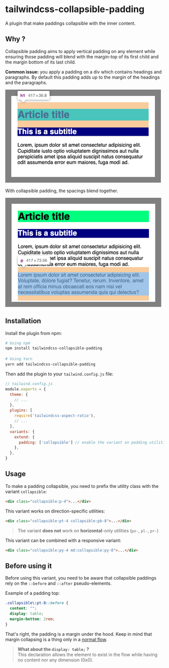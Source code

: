 # tailwindcss-collapsible-padding

A plugin that make paddings collapsible with the inner content.

## Why ?

Collapsible padding aims to apply vertical padding on any element while ensuring those padding will blend with the margin-top of its first child and the margin bottom of its last child.

**Common issue:** you apply a padding on a div which contains headings and paragraphs.
By default this padding adds up to the margin of the headings and the paragraphs.

![non-collapsible example](./images/non-collapsible.png)

With collapsible padding, the spacings blend together.

![collapsible example](./images/collapsible.png)

## Installation

Install the plugin from npm:

```sh
# Using npm
npm install tailwindcss-collapsible-padding

# Using Yarn
yarn add tailwindcss-collapsible-padding
```

Then add the plugin to your `tailwind.config.js` file:

```js
// tailwind.config.js
module.exports = {
  theme: {
    // ...
  },
  plugins: [
    require('tailwindcss-aspect-ratio'),
    // ...
  ],
  variants: {
    extend: {
      padding: ['collapsible'] // enable the variant on padding utilities
    },
  },
}
```

## Usage

To make a padding collapsible, you need to prefix the utility class with the variant `collapsible`:

```html
<div class="collapsible:p-4">...</div>
```

This variant works on direction-specific utilities:


```html
<div class="collapsible:pt-4 collapsible:pb-8">...</div>
```

> The variant **does not** work on **horizontal**-only utilities (`px-`, `pl-`, `pr-`)

This variant can be combined with a responsive variant:

```html
<div class="collapsible:py-4 md:collapsible:py-8">...</div>
```

## Before using it

Before using this variant, you need to be aware that collapsible paddings rely on the `::before` and `::after` pseudo-elements.

Example of a padding top:

```css
.collapsible\:pt-8::before {
  content: "";
  display: table;
  margin-bottom: 2rem;
}
```

That's right, the padding is a margin under the hood. Keep in mind that margin collapsing is a thing only in a [normal flow](https://developer.mozilla.org/en-US/docs/Web/CSS/CSS_Flow_Layout).

> **What about the `display: table;` ?**   
> This declaration allows the element to exist in the flow while having no content nor any dimension (0x0).